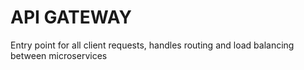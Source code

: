 # API GATEWAY

 Entry point for all client requests, handles routing and load balancing between microservices